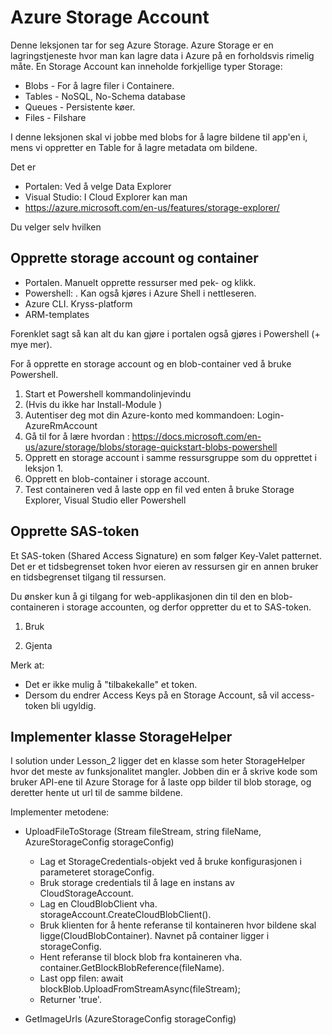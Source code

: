 # Azure Storage Account

Denne leksjonen tar for seg Azure Storage. Azure Storage er en lagringstjeneste hvor man kan lagre data i Azure på en forholdsvis rimelig måte. En Storage Account kan inneholde forkjellige typer Storage:

* Blobs - For å lagre filer i Containere. 
* Tables - NoSQL, No-Schema database
* Queues - Persistente køer.
* Files - Filshare

I denne leksjonen skal vi jobbe med blobs for å lagre bildene til app'en i, mens vi oppretter en Table for å lagre metadata om bildene.

Det er 
* Portalen: Ved å velge Data Explorer 
* Visual Studio: I Cloud Explorer kan man
* https://azure.microsoft.com/en-us/features/storage-explorer/

Du velger selv hvilken

## Opprette storage account og container



* Portalen. Manuelt opprette ressurser med pek- og klikk. 
* Powershell: . Kan også kjøres i Azure Shell i nettleseren.
* Azure CLI. Kryss-platform
* ARM-templates


Forenklet sagt så kan alt du kan gjøre i portalen også gjøres i Powershell (+ mye mer).

For å opprette en storage account og en blob-container ved å bruke Powershell.

1. Start et Powershell kommandolinjevindu
2. (Hvis du ikke har Install-Module )
3. Autentiser deg mot din Azure-konto med kommandoen: Login-AzureRmAccount
3. Gå til for å lære hvordan : https://docs.microsoft.com/en-us/azure/storage/blobs/storage-quickstart-blobs-powershell 
4. Opprett en storage account i samme ressursgruppe som du opprettet i leksjon 1.
5. Opprett en blob-container i storage account.
6. Test containeren ved å laste opp en fil ved enten å bruke Storage Explorer, Visual Studio eller Powershell

## Opprette SAS-token

Et SAS-token (Shared Access Signature) en som følger Key-Valet patternet. Det er et tidsbegrenset token hvor eieren av ressursen gir en annen bruker en tidsbegrenset tilgang til ressursen.



Du ønsker kun å gi tilgang for web-applikasjonen din til den en blob-containeren i storage accounten, og derfor oppretter du et to SAS-token.

1. Bruk 


5. Gjenta 

Merk at:
* Det er ikke mulig å "tilbakekalle" et token.
* Dersom du endrer Access Keys på en Storage Account, så vil access-token bli ugyldig.


## Implementer klasse StorageHelper

I solution under Lesson_2 ligger det en klasse som heter StorageHelper hvor det meste av funksjonalitet mangler. Jobben din er å skrive kode som bruker API-ene til Azure Storage for å laste opp bilder til blob storage, og deretter hente ut url til de samme bildene.

Implementer metodene:
* UploadFileToStorage (Stream fileStream, string fileName, AzureStorageConfig storageConfig)
    * Lag et StorageCredentials-objekt ved å bruke konfigurasjonen i parameteret storageConfig.
    * Bruk storage credentials til å lage en instans av CloudStorageAccount.
    * Lag en CloudBlobClient vha. storageAccount.CreateCloudBlobClient().
    * Bruk klienten for å hente referanse til kontaineren hvor bildene skal ligge(CloudBlobContainer). Navnet på container ligger i storageConfig.
    * Hent referanse til block blob fra kontaineren vha. container.GetBlockBlobReference(fileName).
    * Last opp filen: await blockBlob.UploadFromStreamAsync(fileStream);
    * Returner 'true'.
    
* GetImageUrls (AzureStorageConfig storageConfig)
